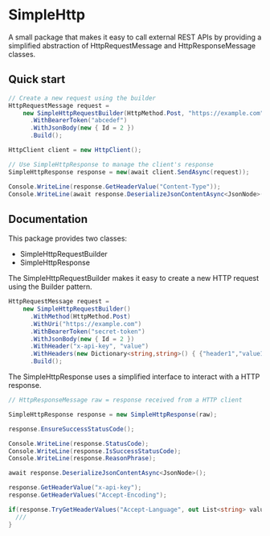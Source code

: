 # SimpleHttp

A small package that makes it easy to call external REST APIs by providing a simplified abstraction of HttpRequestMessage and HttpResponseMessage classes.


## Quick start

```cs
// Create a new request using the builder
HttpRequestMessage request = 
    new SimpleHttpRequestBuilder(HttpMethod.Post, "https://example.com")
      .WithBearerToken("abcedef")
      .WithJsonBody(new { Id = 2 })
      .Build();

HttpClient client = new HttpClient();

// Use SimpleHttpResponse to manage the client's response
SimpleHttpResponse response = new(await client.SendAsync(request));

Console.WriteLine(response.GetHeaderValue("Content-Type"));
Console.WriteLine(await response.DeserializeJsonContentAsync<JsonNode>());
```

## Documentation

This package provides two classes: 
- SimpleHttpRequestBuilder
- SimpleHttpResponse

The SimpleHttpRequestBuilder makes it easy to create a new HTTP request using the Builder pattern.

```cs
HttpRequestMessage request = 
    new SimpleHttpRequestBuilder()
      .WithMethod(HttpMethod.Post)
      .WithUri("https://example.com")
      .WithBearerToken("secret-token")
      .WithJsonBody(new { Id = 2 })
      .WithHeader("x-api-key", "value")
      .WithHeaders(new Dictionary<string,string>() { {"header1","value1"}, {"header2","value2"} })
      .Build();
```

The SimpleHttpResponse uses a simplified interface to interact with a HTTP response.

```cs
// HttpResponseMessage raw = response received from a HTTP client

SimpleHttpResponse response = new SimpleHttpResponse(raw);

response.EnsureSuccessStatusCode();

Console.WriteLine(response.StatusCode);
Console.WriteLine(response.IsSuccessStatusCode);
Console.WriteLine(response.ReasonPhrase);

await response.DeserializeJsonContentAsync<JsonNode>();

response.GetHeaderValue("x-api-key");
response.GetHeaderValues("Accept-Encoding");

if(response.TryGetHeaderValues("Accept-Language", out List<string> values) {
  ///
}
```
